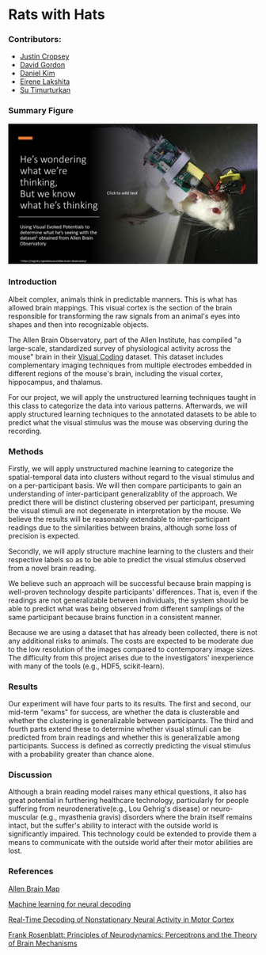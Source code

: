 # Rats with Hats
### Contributors:
* [Justin Cropsey](https://github.com/jcropsey-gatech)
* [David Gordon](https://github.com/DavidCGordon)
* [Daniel Kim](https://github.com/dkim857)
* [Eirene Lakshita](https://github.com/eirenelakshita)
* [Su Timurturkan](https://github.com/sutimurturkan)

### Summary Figure
![Project Infographic](../media/Rats_with_Hats_Project_Poster.jpg)

### Introduction
Albeit complex, animals think in predictable manners. This is what has allowed brain mappings. This visual cortex is the section of the brain responsible for transforming the raw signals from an animal's eyes into shapes and then into recognizable objects. 

The Allen Brain Observatory, part of the Allen Institute, has compiled "a large-scale, standardized survey of physiological activity across the mouse" brain in their [Visual Coding](http://observatory.brain-map.org/visualcoding/) dataset. This dataset includes complementary imaging techniques from multiple electrodes embedded in different regions of the mouse's brain, including the visual cortex, hippocampus, and thalamus.

For our project, we will apply the unstructured learning techniques taught in this class to categorize the data into various patterns. Afterwards, we will apply structured learning techniques to the annotated datasets to be able to predict what the visual stimulus was the mouse was observing during the recording.

### Methods
Firstly, we will apply unstructured machine learning to categorize the spatial-temporal data into clusters without regard to the visual stimulus and on a per-participant basis. We will then compare participants to gain an understanding of inter-participant generalizablity of the approach. We predict there will be distinct clustering observed per participant, presuming the visual stimuli are not degenerate in interpretation by the mouse. We believe the results will be reasonably extendable to inter-participant readings due to the similarities between brains, although some loss of precision is expected. 

Secondly, we will apply structure machine learning to the clusters and their respective labels so as to be able to predict the visual stimulus observed from a novel brain reading.

We believe such an approach will be successful because brain mapping is well-proven technology despite participants' differences. That is, even if the readings are not generalizable between individuals, the system should be able to predict what was being observed from different samplings of the same participant because brains function in a consistent manner.

Because we are using a dataset that has already been collected, there is not any additional risks to animals. The costs are expected to be moderate due to the low resolution of the images compared to contemporary image sizes. The difficulty from this project arises due to the investigators' inexperience with many of the tools (e.g., HDF5, scikit-learn).

### Results
Our experiment will have four parts to its results. The first and second, our mid-term "exams" for success, are whether the data is clusterable and whether the clustering is generalizable between participants. The third and fourth parts extend these to determine whether visual stimuli can be predicted from brain readings and whether this is generalizable among participants. Success is defined as correctly predicting the visual stimulus with a probability greater than chance alone.

### Discussion
Although a brain reading model raises many ethical questions, it also has great potential in furthering healthcare technology, particularly for people suffering from neurodenerative(e.g., Lou Gehrig's disease) or neuro-muscular (e.g., myasthenia gravis) disorders where the brain itself remains intact, but the suffer's ability to interact with the outside world is significantly impaired. This technology could be extended to provide them a means to communicate with the outside world after their motor abilities are lost.

### References
[Allen Brain Map](https://portal.brain-map.org/explore/circuits/visual-coding-neuropixels)

[Machine learning for neural decoding](https://arxiv.org/ftp/arxiv/papers/1708/1708.00909.pdf)

[Real-Time Decoding of Nonstationary Neural Activity in Motor Cortex](https://ieeexplore.ieee.org/document/4483654)

[Frank Rosenblatt: Principles of Neurodynamics: Perceptrons and the Theory of Brain Mechanisms](https://link.springer.com/chapter/10.1007/978-3-642-70911-1_20)